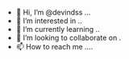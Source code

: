 - 👋 Hi, I’m @devindss ...
- 👀 I’m interested in ..
- 🌱 I’m currently learning ..
- 💞️ I’m looking to collaborate on .
- 📫 How to reach me ....

<!---
devindss/devindss is a ✨ special ✨ repository because its `README.md` (this file) appears on your GitHub profile.
You can click the Preview link to take a look at your changes.
--->
